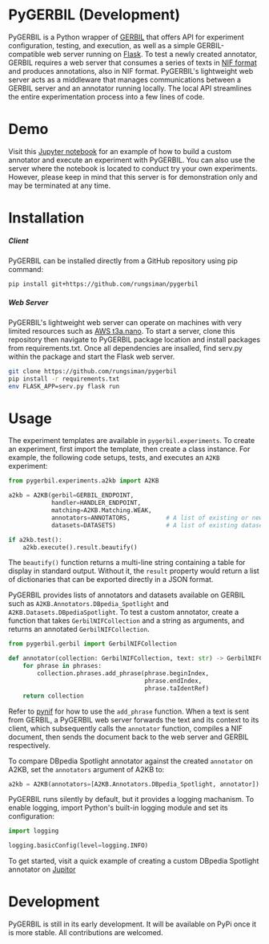 # PyGERBIL (Development)
PyGERBIL is a Python wrapper of [GERBIL](http://aksw.org/Projects/GERBIL.html) that offers API for experiment configuration, testing, and execution, as well as a simple GERBIL-compatible web server running on [Flask](https://www.palletsprojects.com/p/flask/). To test a newly created annotator, GERBIL requires a web server that consumes a series of texts in [NIF format](https://persistence.uni-leipzig.org/nlp2rdf/) and produces annotations, also in NIF format. PyGERBIL's lightweight web server acts as a middleware that manages communications between a GERBIL server and an annotator running locally. The local API streamlines the entire experimentation process into a few lines of code.

# Demo
Visit this [Jupyter notebook](http://ec2-18-179-56-1.ap-northeast-1.compute.amazonaws.com) for an example of how to build a custom annotator and execute an experiment with PyGERBIL. You can also use the server where the notebook is located to conduct try your own experiments. However, please keep in mind that this server is for demonstration only and may be terminated at any time.

# Installation
##### Client
PyGERBIL can be installed directly from a GitHub repository using pip command:
```sh
pip install git+https://github.com/rungsiman/pygerbil
```

##### Web Server
PyGERBIL's lightweight web server can operate on machines with very limited resources such as [AWS t3a.nano](https://aws.amazon.com/ec2/instance-types/t3/). To start a server, clone this repository then navigate to PyGERBIL package location and install packages from requirements.txt. Once all dependencies are insalled, find serv.py within the package and start the Flask web server.
```sh
git clone https://github.com/rungsiman/pygerbil
pip install -r requirements.txt
env FLASK_APP=serv.py flask run
```

# Usage
The experiment templates are available in `pygerbil.experiments`. To create an experiment, first import the template, then create a class instance. For example, the following code setups, tests, and executes an `A2KB` experiment:
```python
from pygerbil.experiments.a2kb import A2KB

a2kb = A2KB(gerbil=GERBIL_ENDPOINT,
            handler=HANDLER_ENDPOINT,
            matching=A2KB.Matching.WEAK,
            annotators=ANNOTATORS,          # A list of existing or newly created annotators
            datasets=DATASETS)              # A list of existing datasets or datasets to be uploaded

if a2kb.test():
    a2kb.execute().result.beautify()
```
The `beautify()` function returns a multi-line string containing a table for display in standard output. Without it, the `result` property would return a list of dictionaries that can be exported directly in a JSON format.

PyGERBIL provides lists of annotators and datasets available on GERBIL such as `A2KB.Annotators.DBpedia_Spotlight` and `A2KB.Datasets.DBpediaSpotlight`. To test a custom annotator, create a function that takes `GerbilNIFCollection` and a string as arguments, and returns an annotated `GerbilNIFCollection`.
```python
from pygerbil.gerbil import GerbilNIFCollection

def annotator(collection: GerbilNIFCollection, text: str) -> GerbilNIFCollection:
    for phrase in phrases:
        collection.phrases.add_phrase(phrase.beginIndex, 
                                      phrase.endIndex, 
                                      phrase.taIdentRef)
    return collection
```
Refer to [pynif](https://pypi.org/project/pynif/) for how to use the `add_phrase` function. When a text is sent from GERBIL, a PyGERBIL web server forwards the text and its context to its client, which subsequently calls the `annotator` function, compiles a NIF document, then sends the document back to the web server and GERBIL respectively. 

To compare DBpedia Spotlight annotator against the created `annotator` on A2KB, set the `annotators` argument of A2KB to:
```python
a2kb = A2KB(annotators=[A2KB.Annotators.DBpedia_Spotlight, annotator])
```
PyGERBIL runs silently by default, but it provides a logging machanism. To enable logging, import Python's built-in logging module and set its configuration:
```python
import logging

logging.basicConfig(level=logging.INFO)
```
To get started, visit a quick example of creating a custom DBpedia Spotlight annotator on [Jupitor](#)

# Development
PyGERBIL is still in its early development. It will be available on PyPi once it is more stable. All contributions are welcomed.